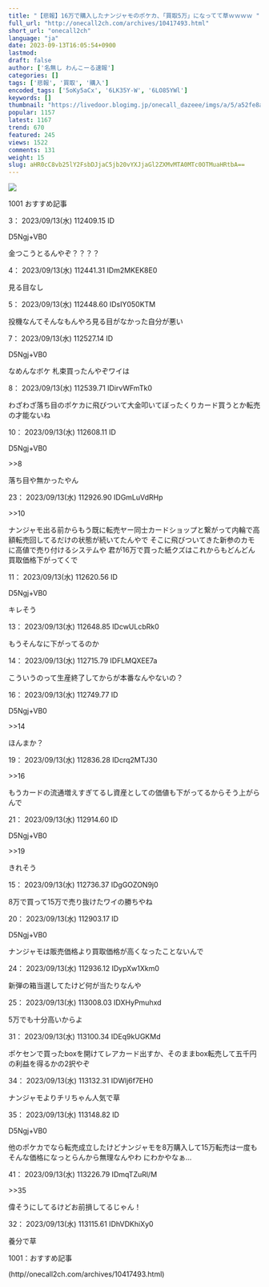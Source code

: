```yaml
---
title: "【悲報】16万で購入したナンジャモのポケカ、「買取5万」になってて草ｗｗｗｗ "
full_url: "http://onecall2ch.com/archives/10417493.html"
short_url: "onecall2ch"
language: "ja"
date: 2023-09-13T16:05:54+0900
lastmod: 
draft: false
author: ['名無し わんこーる速報']
categories: []
tags: ['悲報', '買取', '購入']
encoded_tags: ['5oKy5aCx', '6LK35Y-W', '6LO85YWl']
keywords: []
thumbnail: "https://livedoor.blogimg.jp/onecall_dazeee/imgs/a/5/a52fe8a0.jpg"
popular: 1157
latest: 1167
trend: 670
featured: 245
views: 1522
comments: 131
weight: 15
slug: aHR0cC8vb25lY2FsbDJjaC5jb20vYXJjaGl2ZXMvMTA0MTc0OTMuaHRtbA==
---
```


![](https://livedoor.blogimg.jp/onecall_dazeee/imgs/a/5/a52fe8a0.jpg)

<div> <p class='name2'> 1001 おすすめ記事</p> <p class='name2'>3： 2023/09/13(水) 112409.15 ID<p>D5Ngj+VB0</p></p><p class='onecall'> 金つこうとるんやぞ？？？？ </p> <p class='name2'>4： 2023/09/13(水) 112441.31 IDm2MKEK8E0</p><p class='onecall'> 見る目なし </p> <p class='name2'>5： 2023/09/13(水) 112448.60 IDsIY050KTM</p><p class='onecall'><p> 投機なんてそんなもんやろ見る目がなかった自分が悪い </p></p> <p class='name2'>7： 2023/09/13(水) 112527.14 ID<p>D5Ngj+VB0</p></p><p class='onecall'> なめんなボケ 札束買ったんやぞワイは </p> <p class='name2'>8： 2023/09/13(水) 112539.71 IDirvWFmTk0</p><p class='onecall'> わざわざ落ち目のポケカに飛びついて大金叩いてぼったくりカード買うとか転売の才能ないね </p> <p class='name2'>10： 2023/09/13(水) 112608.11 ID<p>D5Ngj+VB0</p></p><p class='onecall'> <p class='anchor'>>>8</p> 落ち目や無かったやん </p> <p class='name2'>23： 2023/09/13(水) 112926.90 IDGmLuVdRHp</p><p class='onecall'> <p class='anchor'>>>10</p> ナンジャモ出る前からもう既に転売ヤー同士カードショップと繋がって内輪で高額転売回してるだけの状態が続いてたんやで そこに飛びついてきた新参のカモに高値で売り付けるシステムや 君が16万で買った紙クズはこれからもどんどん買取価格下がってくで </p> <p class='name2'>11： 2023/09/13(水) 112620.56 ID<p>D5Ngj+VB0</p></p><p class='onecall'> キレそう </p> <p class='name2'>13： 2023/09/13(水) 112648.85 IDcwULcbRk0</p><p class='onecall'> もうそんなに下がってるのか </p> <p class='name2'>14： 2023/09/13(水) 112715.79 IDFLMQXEE7a</p><p class='onecall'> こういうのって生産終了してからが本番なんやないの？ </p> <p class='name2'>16： 2023/09/13(水) 112749.77 ID<p>D5Ngj+VB0</p></p><p class='onecall'> <p class='anchor'>>>14</p> ほんまか？ </p> <p class='name2'>19： 2023/09/13(水) 112836.28 IDcrq2MTJ30</p><p class='onecall'> <p class='anchor'>>>16</p> もうカードの流通増えすぎてるし資産としての価値も下がってるからそう上がらんで </p> <p class='name2'>21： 2023/09/13(水) 112914.60 ID<p>D5Ngj+VB0</p></p><p class='onecall'> <p class='anchor'>>>19</p> きれそう </p> <p class='name2'>15： 2023/09/13(水) 112736.37 IDgGOZON9j0</p><p class='onecall'><p> 8万で買って15万で売り抜けたワイの勝ちやね </p></p> <p class='name2'>20： 2023/09/13(水) 112903.17 ID<p>D5Ngj+VB0</p></p><p class='onecall'> ナンジャモは販売価格より買取価格が高くなったことないんで </p> <p class='name2'>24： 2023/09/13(水) 112936.12 IDypXw1Xkm0</p><p class='onecall'> 新弾の箱当選してたけど何が当たりなんや </p> <p class='name2'>25： 2023/09/13(水) 113008.03 IDXHyPmuhxd</p><p class='onecall'> 5万でも十分高いからよ </p> <p class='name2'>31： 2023/09/13(水) 113100.34 IDEq9kUGKMd</p><p class='onecall'><p> ポケセンで買ったboxを開けてレアカード出すか、そのままbox転売して五千円の利益を得るかの2択やぞ </p></p> <p class='name2'>34： 2023/09/13(水) 113132.31 IDWlj6f7EH0</p><p class='onecall'> ナンジャモよりチリちゃん人気で草 </p> <p class='name2'>35： 2023/09/13(水) 113148.82 ID<p>D5Ngj+VB0</p></p><p class='onecall'> 他のポケカでなら転売成立したけどナンジャモを8万購入して15万転売は一度もそんな価格になっとらんから無理なんやわ にわかやなぁ… </p> <p class='name2'>41： 2023/09/13(水) 113226.79 IDmqTZuRl/M</p><p class='onecall'> <p class='anchor'>>>35</p> 偉そうにしてるけどお前損してるじゃん！ </p> <p class='name2'>32： 2023/09/13(水) 113115.61 IDhVDKhiXy0</p><p class='onecall'><p> 養分で草 </p></p> <p class='name2'>1001：おすすめ記事</p> </div>

(http//onecall2ch.com/archives/10417493.html)
